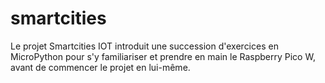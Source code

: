 # smartcities
Le projet Smartcities IOT introduit une succession d'exercices en MicroPython pour s'y familiariser et prendre en main le Raspberry Pico W, avant 
de commencer le projet en lui-même.
